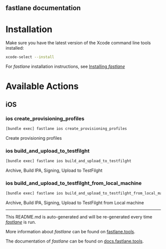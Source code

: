 fastlane documentation
----

# Installation

Make sure you have the latest version of the Xcode command line tools installed:

```sh
xcode-select --install
```

For _fastlane_ installation instructions, see [Installing _fastlane_](https://docs.fastlane.tools/#installing-fastlane)

# Available Actions

## iOS

### ios create_provisioning_profiles

```sh
[bundle exec] fastlane ios create_provisioning_profiles
```

Create provisioning profiles

### ios build_and_upload_to_testfilght

```sh
[bundle exec] fastlane ios build_and_upload_to_testfilght
```

Archive, Build IPA, Signing, Upload to TestFilght

### ios build_and_upload_to_testfilght_from_local_machine

```sh
[bundle exec] fastlane ios build_and_upload_to_testfilght_from_local_machine
```

Archive, Build IPA, Signing, Upload to TestFilght from Local machine

----

This README.md is auto-generated and will be re-generated every time [_fastlane_](https://fastlane.tools) is run.

More information about _fastlane_ can be found on [fastlane.tools](https://fastlane.tools).

The documentation of _fastlane_ can be found on [docs.fastlane.tools](https://docs.fastlane.tools).
